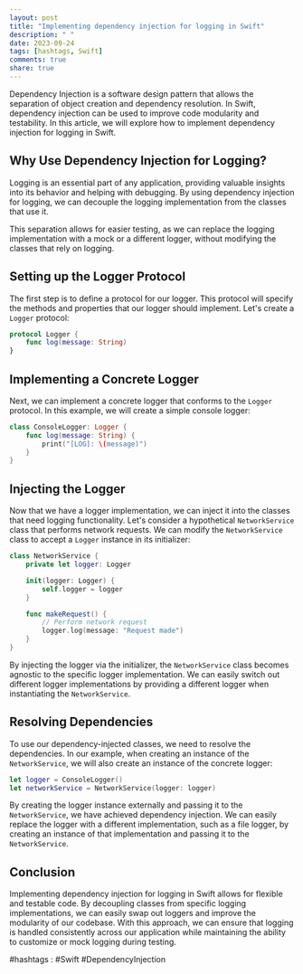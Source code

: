 ```yaml
---
layout: post
title: "Implementing dependency injection for logging in Swift"
description: " "
date: 2023-09-24
tags: [hashtags, Swift]
comments: true
share: true
---
```


Dependency Injection is a software design pattern that allows the separation of object creation and dependency resolution. In Swift, dependency injection can be used to improve code modularity and testability. In this article, we will explore how to implement dependency injection for logging in Swift.

## Why Use Dependency Injection for Logging?

Logging is an essential part of any application, providing valuable insights into its behavior and helping with debugging. By using dependency injection for logging, we can decouple the logging implementation from the classes that use it.

This separation allows for easier testing, as we can replace the logging implementation with a mock or a different logger, without modifying the classes that rely on logging.

## Setting up the Logger Protocol

The first step is to define a protocol for our logger. This protocol will specify the methods and properties that our logger should implement. Let's create a `Logger` protocol:

```swift
protocol Logger {
    func log(message: String)
}
```

## Implementing a Concrete Logger

Next, we can implement a concrete logger that conforms to the `Logger` protocol. In this example, we will create a simple console logger:

```swift
class ConsoleLogger: Logger {
    func log(message: String) {
        print("[LOG]: \(message)")
    }
}
```

## Injecting the Logger

Now that we have a logger implementation, we can inject it into the classes that need logging functionality. Let's consider a hypothetical `NetworkService` class that performs network requests. We can modify the `NetworkService` class to accept a `Logger` instance in its initializer:

```swift
class NetworkService {
    private let logger: Logger

    init(logger: Logger) {
        self.logger = logger
    }

    func makeRequest() {
        // Perform network request
        logger.log(message: "Request made")
    }
}
```

By injecting the logger via the initializer, the `NetworkService` class becomes agnostic to the specific logger implementation. We can easily switch out different logger implementations by providing a different logger when instantiating the `NetworkService`.

## Resolving Dependencies

To use our dependency-injected classes, we need to resolve the dependencies. In our example, when creating an instance of the `NetworkService`, we will also create an instance of the concrete logger:

```swift
let logger = ConsoleLogger()
let networkService = NetworkService(logger: logger)
```

By creating the logger instance externally and passing it to the `NetworkService`, we have achieved dependency injection. We can easily replace the logger with a different implementation, such as a file logger, by creating an instance of that implementation and passing it to the `NetworkService`.

## Conclusion

Implementing dependency injection for logging in Swift allows for flexible and testable code. By decoupling classes from specific logging implementations, we can easily swap out loggers and improve the modularity of our codebase. With this approach, we can ensure that logging is handled consistently across our application while maintaining the ability to customize or mock logging during testing.

#hashtags : #Swift #DependencyInjection